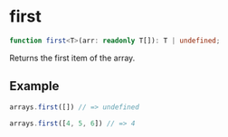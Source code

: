 # first

```ts
function first<T>(arr: readonly T[]): T | undefined;
```

Returns the first item of the array.

## Example

```ts
arrays.first([]) // => undefined
```

```ts
arrays.first([4, 5, 6]) // => 4
```
